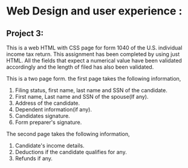 # Web Design and user experience :
## Project 3: 

This is a web HTML with CSS page for form 1040 of the U.S. individual income tax return. This assignment has been completed by using just HTML.
All the fields that expect a numerical value have been validated accordingly and the length of filed has also been validated.
 
This is a two page form. the first page takes the following information,
1. Filing status, first name, last name and SSN of the candidate.
2. First name, Last name and SSN of the spouse(If any).
3. Address of the candidate.
4. Dependent information(if any).
5. Candidates signature.
6. Form preparer's signature.

The second page takes the following information,
1. Candidate's income details.
2. Deductions if the candidate qualifies for any.
3. Refunds if any.